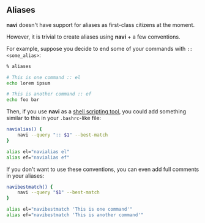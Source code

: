 ## Aliases

**navi** doesn't have support for aliases as first-class citizens at the moment.

However, it is trivial to create aliases using **navi** + a few conventions.

For example, suppose you decide to end some of your commands with `:: <some_alias>`:

```bash
% aliases

# This is one command :: el
echo lorem ipsum

# This is another command :: ef
echo foo bar
```

Then, if you use **navi** as a [shell scripting tool](shell_scripting.md), you could add something similar to this in your `.bashrc`-like file:

```bash
navialias() {
    navi --query ":: $1" --best-match
}

alias el="navialias el"
alias ef="navialias ef"
```

If you don't want to use these conventions, you can even add full comments in your aliases:

```bash
navibestmatch() {
    navi --query "$1" --best-match
}

alias el="navibestmatch 'This is one command'"
alias ef="navibestmatch 'This is another command'"
```
